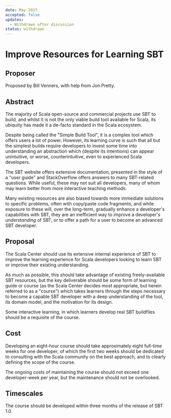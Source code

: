 ```yaml
---
date: May 2017
accepted: false
updates:
  - Withdrawn after discussion
status: withdrawn
---
```


# Improve Resources for Learning SBT

## Proposer

Proposed by Bill Venners, with help from Jon Pretty.

## Abstract

The majority of Scala open-source and commercial projects use SBT to build, and
whilst it is not the only viable build tool available for Scala, its ubiquity
has made it a de-facto standard in the Scala ecosystem.

Despite being called the "Simple Build Tool", it is a complex tool which offers
users a lot of power.  However, its learning curve is such that all but the
simplest builds require developers to invest some time into understanding an
abstraction which (despite its intentions) can appear unintuitive, or worse,
counterintuitive, even to experienced Scala developers.

The SBT website offers extensive documentation, presented in the style of a
"user guide" and StackOverflow offers answers to many SBT-related questions.
While useful, these may not suit all developers, many of whom may learn better
from more interactive teaching methods.

Many existing resources are also biased towards more immediate solutions to
specific problems, often with copy/paste code fragments, and while exposure to
these will, over the long-term, gradually enhance a developer's capabilities
with SBT, they are an inefficient way to improve a developer's *understanding*
of SBT, or to offer a path for a user to become an advanced SBT developer.

## Proposal

The Scala Center should use its extensive internal experience of SBT to improve
the learning experience for Scala developers looking to learn SBT or improve
their existing understanding.

As much as possible, this should take advantage of existing freely-available
SBT resources, but the key deliverable should be some form of learning guide or
course (as the Scala Center decides most appropriate, but herein referred to as
a "course") which takes learners through the steps necessary to become a
capable SBT developer with a deep understanding of the tool, its domain model,
and the motivation for its design.

Some interactive learning, in which learners develop real SBT buildfiles should
be a requisite of the course.

## Cost

Developing an eight-hour course should take approximately eight full-time weeks
for one developer, of which the first two weeks should be dedicated to
consulting with the Scala community on the best approach, and to clearly
defining the scope of the course.

The ongoing costs of maintaining the course should not exceed one
developer-week per year, but the maintenance should not be overlooked.

## Timescales

The course should be developed within three months of the release of SBT 1.0.


